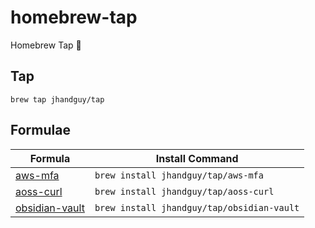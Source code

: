 # homebrew-tap

Homebrew Tap 🍺

## Tap

```shell
brew tap jhandguy/tap
```

## Formulae

| Formula                                                      | Install Command                            |
|--------------------------------------------------------------|--------------------------------------------|
| [aws-mfa](https://github.com/jhandguy/aws-mfa)               | `brew install jhandguy/tap/aws-mfa`        |
| [aoss-curl](https://github.com/jhandguy/aoss-curl)           | `brew install jhandguy/tap/aoss-curl`      |
| [obsidian-vault](https://github.com/jhandguy/obsidian-vault) | `brew install jhandguy/tap/obsidian-vault` |
